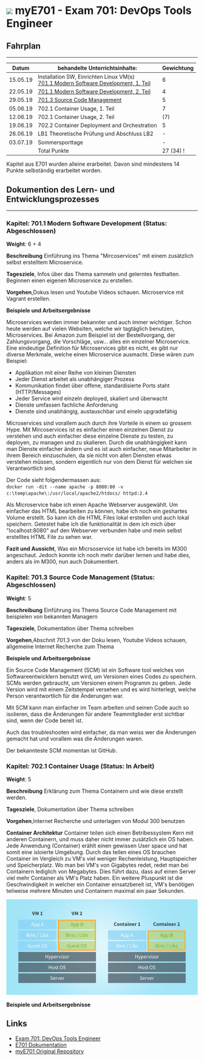 # ![](https://www.lpice.eu/fileadmin/_processed_/csm_LPIC-DevOpsToolsEngineer_43de3c4735.jpg) myE701 - Exam 701: DevOps Tools Engineer 


## Fahrplan
***


| Datum | behandelte Unterrichtsinhalte: | Gewichtung |
| -------- | ------ | -------- |
| 15.05.19 | Installation SW, Einrichten Linux VM(s)<br>[701.1 Modern Software Development, 1. Teil](https://github.com/w901-fr19-mi/E701#7011-modern-software-development) | 6 |
| 22.05.19 | [701.1 Modern Software Development, 2. Teil](https://github.com/w901-fr19-mi/E701#7011-modern-software-development) | 4 |
| 29.05.19 | [701.3 Source Code Management](https://github.com/w901-fr19-mi/E701#7013-source-code-management) | 5 | 
| 05.06.19 | 702.1 Container Usage, 1. Teil | 7 |
| 12.06.19 | 702.1 Container Usage, 2. Teil | (7) |
| 19.06.19 | 702.2 Container Deployment and Orchestration | 5 |
| 26.06.19 | LB1 Theoretische Prüfung und Abschluss LB2 | - |
| 03.07.19 | Sommersporttage | - |
|          | Total Punkte | 27 (34) !

Kapitel aus E701 wurden alleine erarbeitet. Davon sind mindestens 14 Punkte selbständig erarbeitet worden. 

## Dokumention des Lern- und Entwicklungsprozesses
***

### Kapitel: 701.1 Modern Software Development (Status: Abgeschlossen)

**Weight**: 6 + 4

**Beschreibung** Einführung ins Thema "Mircoservices" mit einem zusätzlich selbst erstelltem Microservice.

**Tagesziele**, Infos über das Thema sammeln und gelerntes festhalten. Beginnen einen eigenen Microservice zu erstellen. 

**Vorgehen**,Dokus lesen und Youtube Videos schauen. Microservice mit Vagrant erstellen.

**Beispiele und Arbeitsergebnisse**

Microservices werden immer bekannter und auch immer wichtiger. Schon heute werden auf vielen Websiten, welche wir tagtäglich benutzen, Microservices. Bei Amazon zum Beispiel ist der Bestellvorgang, der Zahlungsvorgang, die Vorschläge, usw... alles ein einzelner Microservice.
Eine eindeutige Definition für Microservices gibt es nicht, es gibt nur diverse Merkmale, welche einen Microservice ausmacht. Diese wären zum Beispiel:
* Applikation mit einer Reihe von kleinen Diensten
* Jeder Dienst arbeitet als unabhängiger Prozess
* Kommunikation findet über offene, standardisierte Ports staht (HTTP/Messages)
* Jeder Service wird einzeln deployed, skaliert und überwacht
* Dienste umfassen fachliche Anforderung
* Dienste sind unabhängig, austauschbar und eineln upgradefähig

Microservices sind vorallem auch durch ihre Vorteile in einem so grossem Hype. Mit Mircoservices  ist es einfacher einen einzelnen Dienst zu verstehen und auch einfacher diese einzelne Dienste zu testen, zu deployen, zu managen und zu skalieren. Durch die unabhängigkeit kann man Dienste einfacher ändern und es ist auch einfacher, neue Mitarbeiter in ihrem Bereich einzuschulen, da sie nicht von allen Diensten etwas verstehen müssen, sondern eigentlich nur von dem Dienst für welchen sie Verantwortlich sind.

Der Code sieht folgendermassen aus:
  <br>`docker run -dit --name apache -p 8080:80 -v c:\temp\apache\:/usr/local/apache2/htdocs/ httpd:2.4`


Als Microservice habe ich einen Apache Webserver ausgewählt. Um einfacher das HTML bearbeiten zu können, habe ich noch ein geshartes Volume erstellt. So kann ich die HTML Files lokal erstellen und auch lokal speichern.
Getestet habe ich die funktionalität in dem ich mich über "localhost:8080" auf den Webserver verbunden habe und mein selbst erstelltes HTML File zu sehen war.


**Fazit und Aussicht**, Was ein Micrsoservice ist habe ich bereits im M300 angeschaut. Jedoch konnte ich noch mehr darüber lernen und habe dies, anders als im M300, nun auch Dokumentiert. 


### Kapitel: 701.3 Source Code Management (Status: Abgeschlossen)

**Weight**: 5

**Beschreibung** Einführung ins Thema Source Code Management mit beispielen von bekannten Managern

**Tagesziele**, Dokumentation über Thema schreiben 

**Vorgehen**,Abschnit 701.3 von der Doku lesen, Youtube Videos schauen, allgemeine Internet Recherche zum Thema

**Beispiele und Arbeitsergebnisse**

Ein Source Code Management (SCM) ist ein Software tool welches von Softwareentwicklern benutzt wird, um Versionen eines Codes zu speichern. SCMs werden gebraucht, um Versionen einem Programm zu geben. Jede Version wird mit einem Zeitstempel versehen und es wird hinterlegt, welche Person verantwortlich für die Änderungen war.

Mit SCM kann man einfacher im Team arbeiten und seinen Code auch so isolieren, dass die Änderungen für andere Teammitglieder erst sichtbar sind, wenn der Code bereit ist.

Auch das troubleshooten wird einfacher, da man weiss wer die Änderungen gemacht hat und vorallem was die Änderungen waren.

Der bekannteste SCM momentan ist GitHub.


### Kapitel: 702.1 Container Usage (Status: In Arbeit)

**Weight**: 5

**Beschreibung** Erklärung zum Thema Containern und wie diese erstellt werden. 

**Tagesziele**, Dokumentation über Thema schreiben 

**Vorgehen**,Internet Recherche und unterlagen von Modul 300 benutzen

**Container Architektur**
Container teilen sich einen Betribessystem Kern mit anderen Containern, und muss daher nicht immer zusätzlich ein OS haben. Jede Anwendung (Container) erählt einen gewissen User space und hat somit eine isloierte Umgebung. 
Durch das teilen eines OS brauchen Container im Vergleich zu VM's viel weniger Rechenleistung, Hauptspeicher und Speicherplatz. Wo man bei VM's von Gigabytes redet, redet man bei Containern lediglich von Megabytes. Dies führt dazu, dass auf einen Server viel mehr Container als VM's Platz haben. Ein weitere Pluspunkt ist die Geschwindigkeit in welcher ein Container einsatzbereit ist, VM's benötigen teilweise mehrere Minuten und Containern maximal ein paar Sekunden.

![alt text](https://github.com/canci87/myE701/blob/master/content-grafiken-vm-container.jpg "VM vs Container")

**Beispiele und Arbeitsergebnisse**
## Links

* [Exam 701: DevOps Tools Engineer](https://www.lpi.org/our-certifications/exam-701-objectives) 
* [E701 Dokumentation](https://github.com/w901-fr19-mi/E701)
* [myE701 Original Repository](https://github.com/w901-fr19-mi/myE701) 

